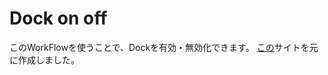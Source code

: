 # Dock on off
このWorkFlowを使うことで、Dockを有効・無効化できます。
[この](https://zenn.dev/dofuta/articles/4938e0f4e9dd15)サイトを元に作成しました。
